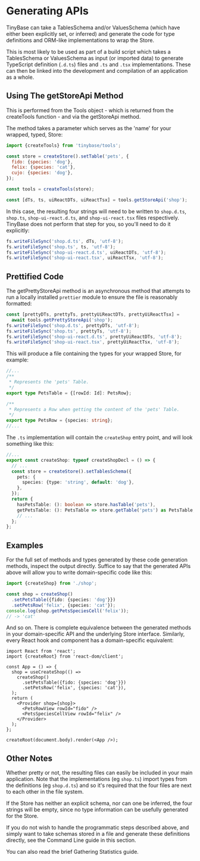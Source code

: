 # Generating APIs

TinyBase can take a TablesSchema and/or ValuesSchema (which have either been
explicitly set, or inferred) and generate the code for type definitions and
ORM-like implementations to wrap the Store.

This is most likely to be used as part of a build script which takes a
TablesSchema or ValuesSchema as input (or imported data) to generate TypeScript
definition (`.d.ts`) files and `.ts` and `.tsx` implementations. These can then
be linked into the development and compilation of an application as a whole.

## Using The getStoreApi Method

This is performed from the Tools object - which is returned from the createTools
function - and via the getStoreApi method.

The method takes a parameter which serves as the 'name' for your wrapped, typed,
Store:

```js
import {createTools} from 'tinybase/tools';

const store = createStore().setTable('pets', {
  fido: {species: 'dog'},
  felix: {species: 'cat'},
  cujo: {species: 'dog'},
});

const tools = createTools(store);

const [dTs, ts, uiReactDTs, uiReactTsx] = tools.getStoreApi('shop');
```

In this case, the resulting four strings will need to be written to `shop.d.ts`,
`shop.ts`, `shop-ui-react.d.ts`, and `shop-ui-react.tsx` files respectively.
TinyBase does not perform that step for you, so you'll need to do it explicitly:

```js yolo
fs.writeFileSync('shop.d.ts', dTs, 'utf-8');
fs.writeFileSync('shop.ts', ts, 'utf-8');
fs.writeFileSync('shop-ui-react.d.ts', uiReactDTs, 'utf-8');
fs.writeFileSync('shop-ui-react.tsx', uiReactTsx, 'utf-8');
```

## Prettified Code

The getPrettyStoreApi method is an asynchronous method that attempts to run a
locally installed `prettier` module to ensure the file is reasonably formatted:

```js yolo
const [prettyDTs, prettyTs, prettyUiReactDTs, prettyUiReactTsx] =
  await tools.getPrettyStoreApi('shop');
fs.writeFileSync('shop.d.ts', prettyDTs, 'utf-8');
fs.writeFileSync('shop.ts', prettyTs, 'utf-8');
fs.writeFileSync('shop-ui-react.d.ts', prettyUiReactDTs, 'utf-8');
fs.writeFileSync('shop-ui-react.tsx', prettyUiReactTsx, 'utf-8');
```

This will produce a file containing the types for your wrapped Store, for
example:

```ts yolo
//...
/**
 * Represents the 'pets' Table.
 */
export type PetsTable = {[rowId: Id]: PetsRow};

/**
 * Represents a Row when getting the content of the 'pets' Table.
 */
export type PetsRow = {species: string};
//...
```

The `.ts` implementation will contain the `createShop` entry point, and will
look something like this:

```ts yolo
//...
export const createShop: typeof createShopDecl = () => {
  // ...
  const store = createStore().setTablesSchema({
    pets: {
      species: {type: 'string', default: 'dog'},
    },
  });
  return {
    hasPetsTable: (): boolean => store.hasTable('pets'),
    getPetsTable: (): PetsTable => store.getTable('pets') as PetsTable,
    // ...
  };
};
```

## Examples

For the full set of methods and types generated by these code generation
methods, inspect the output directly. Suffice to say that the generated APIs
above will allow you to write domain-specific code like this:

```ts yolo
import {createShop} from './shop';

const shop = createShop()
  .setPetsTable({fido: {species: 'dog'}})
  .setPetsRow('felix', {species: 'cat'});
console.log(shop.getPetsSpeciesCell('felix'));
// -> 'cat'
```

And so on. There is complete equivalence between the generated methods in your
domain-specific API and the underlying Store interface. Similarly, every React
hook and component has a domain-specific equivalent:

```tsx yolo
import React from 'react';
import {createRoot} from 'react-dom/client';

const App = () => {
  shop = useCreateShop(() =>
    createShop()
      .setPetsTable({fido: {species: 'dog'}})
      .setPetsRow('felix', {species: 'cat'}),
  );
  return (
    <Provider shop={shop}>
      <PetsRowView rowId="fido" />
      <PetsSpeciesCellView rowId="felix" />
    </Provider>
  );
};

createRoot(document.body).render(<App />);
```

## Other Notes

Whether pretty or not, the resulting files can easily be included in your main
application. Note that the implementations (eg `shop.ts`) import types from the
definitions (eg `shop.d.ts`) and so it's required that the four files are next
to each other in the file system.

If the Store has neither an explicit schema, nor can one be inferred, the four
strings will be empty, since no type information can be usefully generated for
the Store.

If you do not wish to handle the programmatic steps described above, and simply
want to take schemas stored in a file and generate these definitions directly,
see the Command Line guide in this section.

You can also read the brief Gathering Statistics guide.
